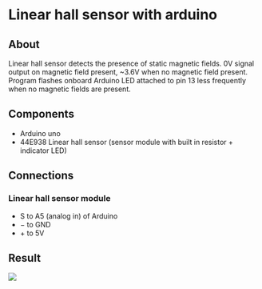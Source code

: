 # Linear hall sensor with arduino

## About

Linear hall sensor detects the presence of static magnetic fields. 0V signal output on magnetic field present, ~3.6V when no magnetic field present. Program flashes onboard Arduino LED attached to pin 13 less frequently when no magnetic fields are present.

## Components

- Arduino uno
- 44E938 Linear hall sensor (sensor module with built in resistor + indicator LED)

## Connections

### Linear hall sensor module
- S to A5 (analog in) of Arduino
- &minus; to GND
- &plus; to 5V

## Result

![](https://raw.githubusercontent.com/xTrinch/arduino-linear-hall-sensor/master/result.jpg)
